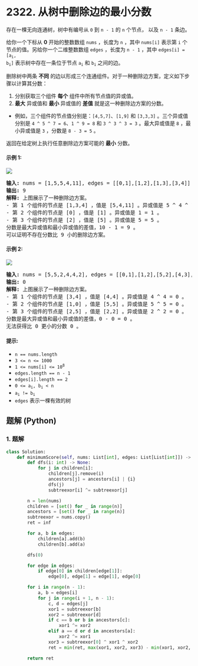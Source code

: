 # 2322. 从树中删除边的最小分数
存在一棵无向连通树，树中有编号从 `0` 到 `n - 1` 的 `n` 个节点， 以及 `n - 1` 条边。

给你一个下标从 **0** 开始的整数数组 `nums` ，长度为 `n` ，其中 `nums[i]` 表示第 `i` 个节点的值。另给你一个二维整数数组 `edges` ，长度为 `n - 1` ，其中 <code>edges[i] = [a<sub>i</sub>, b<sub>i</sub>]</code> 表示树中存在一条位于节点 <code>a<sub>i</sub></code> 和 <code>b<sub>i</sub></code> 之间的边。

删除树中两条 **不同** 的边以形成三个连通组件。对于一种删除边方案，定义如下步骤以计算其分数：
1. 分别获取三个组件 **每个** 组件中所有节点值的异或值。
2. **最大** 异或值和 **最小** 异或值的 **差值** 就是这一种删除边方案的分数。

* 例如，三个组件的节点值分别是：`[4,5,7]`、`[1,9]` 和 `[3,3,3]` 。三个异或值分别是 `4 ^ 5 ^ 7 = 6`、`1 ^ 9 = 8` 和 `3 ^ 3 ^ 3 = 3` 。最大异或值是 `8` ，最小异或值是 `3` ，分数是 `8 - 3 = 5` 。

返回在给定树上执行任意删除边方案可能的 **最小** 分数。

#### 示例 1:
![](https://assets.leetcode.com/uploads/2022/05/03/ex1drawio.png)
<pre>
<strong>输入:</strong> nums = [1,5,5,4,11], edges = [[0,1],[1,2],[1,3],[3,4]]
<strong>输出:</strong> 9
<strong>解释:</strong> 上图展示了一种删除边方案。
- 第 1 个组件的节点是 [1,3,4] ，值是 [5,4,11] 。异或值是 5 ^ 4 ^ 11 = 10 。
- 第 2 个组件的节点是 [0] ，值是 [1] 。异或值是 1 = 1 。
- 第 3 个组件的节点是 [2] ，值是 [5] 。异或值是 5 = 5 。
分数是最大异或值和最小异或值的差值，10 - 1 = 9 。
可以证明不存在分数比 9 小的删除边方案。
</pre>

#### 示例 2:
![](https://assets.leetcode.com/uploads/2022/05/03/ex2drawio.png)
<pre>
<strong>输入:</strong> nums = [5,5,2,4,4,2], edges = [[0,1],[1,2],[5,2],[4,3],[1,3]]
<strong>输出:</strong> 0
<strong>解释:</strong> 上图展示了一种删除边方案。
- 第 1 个组件的节点是 [3,4] ，值是 [4,4] 。异或值是 4 ^ 4 = 0 。
- 第 2 个组件的节点是 [1,0] ，值是 [5,5] 。异或值是 5 ^ 5 = 0 。
- 第 3 个组件的节点是 [2,5] ，值是 [2,2] 。异或值是 2 ^ 2 = 0 。
分数是最大异或值和最小异或值的差值，0 - 0 = 0 。
无法获得比 0 更小的分数 0 。
</pre>

#### 提示:
* `n == nums.length`
* `3 <= n <= 1000`
* <code>1 <= nums[i] <= 10<sup>8</sup></code>
* `edges.length == n - 1`
* `edges[i].length == 2`
* <code>0 <= a<sub>i</sub>, b<sub>i</sub> < n</code>
* <code>a<sub>i</sub> != b<sub>i</sub></code>
* `edges` 表示一棵有效的树

## 题解 (Python)

### 1. 题解
```Python
class Solution:
    def minimumScore(self, nums: List[int], edges: List[List[int]]) -> int:
        def dfs(i: int) -> None:
            for j in children[i]:
                children[j].remove(i)
                ancestors[j] = ancestors[i] | {i}
                dfs(j)
                subtreexor[i] ^= subtreexor[j]

        n = len(nums)
        children = [set() for _ in range(n)]
        ancestors = [set() for _ in range(n)]
        subtreexor = nums.copy()
        ret = inf

        for a, b in edges:
            children[a].add(b)
            children[b].add(a)

        dfs(0)

        for edge in edges:
            if edge[0] in children[edge[1]]:
                edge[0], edge[1] = edge[1], edge[0]

        for i in range(n - 1):
            a, b = edges[i]
            for j in range(i + 1, n - 1):
                c, d = edges[j]
                xor1 = subtreexor[b]
                xor2 = subtreexor[d]
                if c == b or b in ancestors[c]:
                    xor1 ^= xor2
                elif a == d or d in ancestors[a]:
                    xor2 ^= xor1
                xor3 = subtreexor[0] ^ xor1 ^ xor2
                ret = min(ret, max(xor1, xor2, xor3) - min(xor1, xor2, xor3))

        return ret
```
